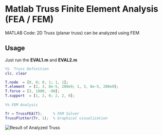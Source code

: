 # Matlab Truss Finite Element Analysis (FEA / FEM) 

MATLAB Code: 2D Truss (planar truss) can be analyzed using FEM 

	
	

## Usage

Just run the **EVAL1.m** and **EVAL2.m**

``` MATLAB
%%  Truss Definition
clc, clear

T.node  = [0, 0; 0, 1; 1, 1];
T.element  = [2, 3, 8e-5, 200e9; 1, 3, 8e-5, 200e9];
T.force = [3, 1000, -90]; 
T.support  = [1, 2, 0; 2, 2, 0];
           
%% FEM Analysis 

Tr = TrussFEA(T);     % FEM Solver 
TrussPlotter(Tr, 1);  % Graphical visualization

```

![Result of Analyzed Truss](../master/image/Truss1.jpg)